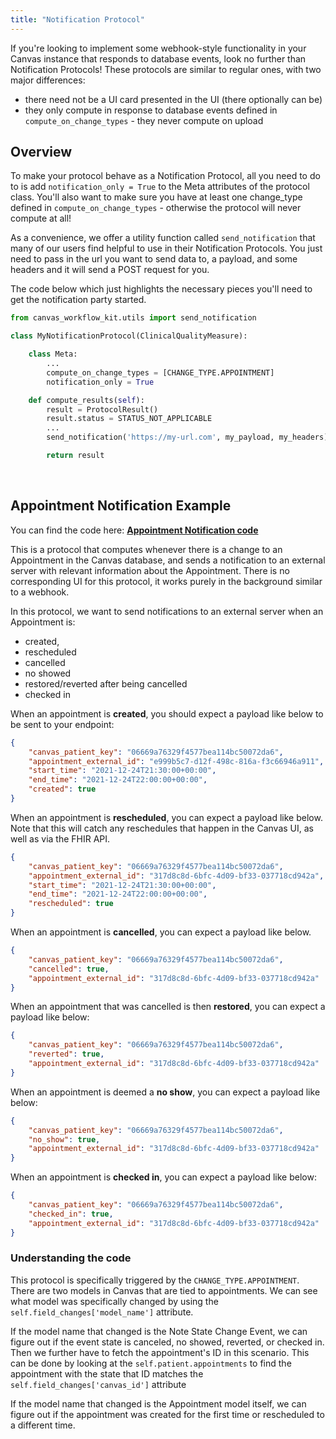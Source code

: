 ```yaml
---
title: "Notification Protocol"
---
```

If you're looking to implement some webhook-style functionality in your Canvas instance that responds to database events, look no further than Notification Protocols! These protocols are similar to regular ones, with two major differences:
* there need not be a UI card presented in the UI (there optionally can be)
* they only compute in response to database events defined in `compute_on_change_types` - they never compute on upload

## Overview

To make your protocol behave as a Notification Protocol, all you need to do to is add `notification_only = True` to the Meta attributes of the protocol class. You'll also want to make sure you have at least one change_type defined in `compute_on_change_types` - otherwise the protocol will never compute at all! 

As a convenience, we offer a utility function called `send_notification` that many of our users find helpful to use in their Notification Protocols. You just need to pass in the url you want to send data to, a payload, and some headers and it will send a POST request for you. 

The code below which just highlights the necessary pieces you'll need to get the notification party started.

``` python
from canvas_workflow_kit.utils import send_notification

class MyNotificationProtocol(ClinicalQualityMeasure):

    class Meta:
        ...
        compute_on_change_types = [CHANGE_TYPE.APPOINTMENT]
        notification_only = True

    def compute_results(self):
        result = ProtocolResult()
        result.status = STATUS_NOT_APPLICABLE
        ...
        send_notification('https://my-url.com', my_payload, my_headers)

        return result
```
<br>

## Appointment Notification Example

You can find the code here: [**Appointment Notification code** ](https://github.com/canvas-medical/open-source-sdk/blob/main/canvas_workflow_helpers/protocols/appointment_notifications.py)

This is a protocol that computes whenever there is a change to an Appointment in the Canvas database, and sends a notification to an external server with relevant information about the Appointment. There is no corresponding UI for this protocol, it works purely in the background similar to a webhook. 

In this protocol, we want to send notifications to an external server when an Appointment is:

- created,
- rescheduled
- cancelled
- no showed
- restored/reverted after being cancelled
- checked in

When an appointment is **created**, you should expect a payload like below to be sent to your endpoint:

```json
{
    "canvas_patient_key": "06669a76329f4577bea114bc50072da6",
    "appointment_external_id": "e999b5c7-d12f-498c-816a-f3c66946a911",
    "start_time": "2021-12-24T21:30:00+00:00",
    "end_time": "2021-12-24T22:00:00+00:00",
    "created": true
}
```

When an appointment is **rescheduled**, you can expect a payload like below. Note that this will catch any reschedules that happen in the Canvas UI, as well as via the FHIR API.

```json
{
    "canvas_patient_key": "06669a76329f4577bea114bc50072da6",
    "appointment_external_id": "317d8c8d-6bfc-4d09-bf33-037718cd942a",
    "start_time": "2021-12-24T21:30:00+00:00",
    "end_time": "2021-12-24T22:00:00+00:00",
    "rescheduled": true
}
```

When an appointment is **cancelled**, you can expect a payload like below. 

```json
{
    "canvas_patient_key": "06669a76329f4577bea114bc50072da6",
    "cancelled": true,
    "appointment_external_id": "317d8c8d-6bfc-4d09-bf33-037718cd942a"
}
```

When an appointment that was cancelled is then **restored**, you can expect a payload like below:

```json
{
    "canvas_patient_key": "06669a76329f4577bea114bc50072da6",
    "reverted": true,
    "appointment_external_id": "317d8c8d-6bfc-4d09-bf33-037718cd942a"
}
```

When an appointment is deemed a **no show**, you can expect a payload like below:

```json
{
    "canvas_patient_key": "06669a76329f4577bea114bc50072da6",
    "no_show": true,
    "appointment_external_id": "317d8c8d-6bfc-4d09-bf33-037718cd942a"
}
```

When an appointment is **checked in**, you can expect a payload like below:

```json
{
    "canvas_patient_key": "06669a76329f4577bea114bc50072da6",
    "checked_in": true,
    "appointment_external_id": "317d8c8d-6bfc-4d09-bf33-037718cd942a"
}
```

### Understanding the code

This protocol is specifically triggered by the `CHANGE_TYPE.APPOINTMENT`. There are two models in Canvas that are tied to appointments.  We can see what model was specifically changed by using the `self.field_changes['model_name']` attribute. 

If the model name that changed is the Note State Change Event, we can figure out if the event state is canceled, no showed, reverted, or checked in. Then we further have to fetch the appointment's ID in this scenario. This can be done by looking at the `self.patient.appointments` to find the appointment with the state that ID matches the `self.field_changes['canvas_id']` attribute 

If the model name that changed is the Appointment model itself, we can figure out if the appointment was created for the first time or rescheduled to a different time.